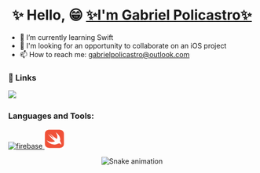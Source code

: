   <h1 align="center">
    ✨ Hello, 😁
    <a href="https://www.linkedin.com/in/gabriel-policastro-a1b723241/">✨I'm Gabriel Policastro✨</a>
  </h1>


- 🦉 I’m currently learning Swift
- 🚀 I'm looking for an opportunity to collaborate on an iOS project
- 📫 How to reach me: gabrielpolicastro@outlook.com 


<h3 align="left">🔗 Links</h3>

</div>
  <a href="(https://www.linkedin.com/in/gabriel-policastro-a1b723241/)" target="_blank"><img src="https://img.shields.io/badge/-LinkedIn-%230077B5?style=for-the-badge&logo=linkedin&logoColor=white" target="_blank"></a> 
</div>


<h3 align="left">Languages and Tools:</h3>
</a> <a href="https://firebase.google.com/" target="_blank" rel="noreferrer"> <img src="https://www.vectorlogo.zone/logos/firebase/firebase-icon.svg" alt="firebase" width="40" height="40"/> </a> <a href="https://developer.apple.com/swift/" target="_blank" rel="noreferrer"> <img src="https://raw.githubusercontent.com/devicons/devicon/master/icons/swift/swift-original.svg" alt="swift" width="40" height="40"/> </a> </p>


<div align="center">

  ![Snake animation](https://github.com/danielbped/danielbped/blob/output/github-contribution-grid-snake.svg)
  
</div>
